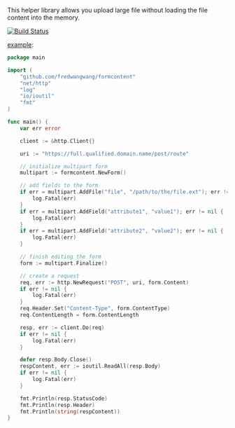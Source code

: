This helper library allows you upload large file without loading the file content into the memory.

[![Build Status](https://travis-ci.org/fredwangwang/formcontent.svg?branch=master)](https://travis-ci.org/fredwangwang/formcontent)

[example](https://gist.github.com/fredwangwang/8c86a34da27c2bc9ded3a38968576e4a):
```go
package main

import (
	"github.com/fredwangwang/formcontent"
	"net/http"
	"log"
	"io/ioutil"
	"fmt"
)

func main() {
	var err error

	client := &http.Client{}

	uri := "https://full.qualified.domain.name/post/route"

	// initialize multipart form
	multipart := formcontent.NewForm()

	// add fields to the form
	if err = multipart.AddFile("file", "/path/to/the/file.ext"); err != nil {
		log.Fatal(err)
	}
	if err = multipart.AddField("attribute1", "value1"); err != nil {
		log.Fatal(err)
	}
	if err = multipart.AddField("attribute2", "value2"); err != nil {
		log.Fatal(err)
	}

	// finish editing the form
	form := multipart.Finalize()

	// create a request
	req, err := http.NewRequest("POST", uri, form.Content)
	if err != nil {
		log.Fatal(err)
	}
	req.Header.Set("Content-Type", form.ContentType)
	req.ContentLength = form.ContentLength

	resp, err := client.Do(req)
	if err != nil {
		log.Fatal(err)
	}

	defer resp.Body.Close()
	respContent, err := ioutil.ReadAll(resp.Body)
	if err != nil {
		log.Fatal(err)
	}

	fmt.Println(resp.StatusCode)
	fmt.Println(resp.Header)
	fmt.Println(string(respContent))
}

```